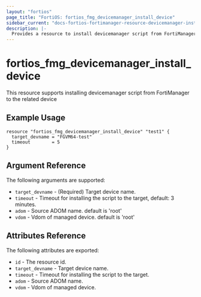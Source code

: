 ```yaml
---
layout: "fortios"
page_title: "FortiOS: fortios_fmg_devicemanager_install_device"
sidebar_current: "docs-fortios-fortimanager-resource-devicemanager-install-device"
description: |-
  Provides a resource to install devicemanager script from FortiManager to the related device
---
```


# fortios_fmg_devicemanager_install_device
This resource supports installing devicemanager script from FortiManager to the related device

## Example Usage
```hcl
resource "fortios_fmg_devicemanager_install_device" "test1" {
  target_devname = "FGVM64-test"
  timeout        = 5
}
```

## Argument Reference
The following arguments are supported:

* `target_devname` - (Required) Target device name.
* `timeout` - Timeout for installing the script to the target, default: 3 minutes.
* `adom` - Source ADOM name. default is 'root'
* `vdom` - Vdom of managed device. default is 'root'

## Attributes Reference
The following attributes are exported:

* `id` - The resource id.
* `target_devname` - Target device name.
* `timeout` - Timeout for installing the script to the target.
* `adom` - Source ADOM name.
* `vdom` - Vdom of managed device.
